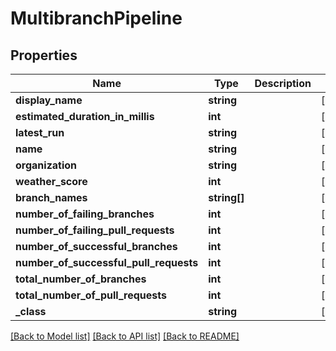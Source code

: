 # MultibranchPipeline

## Properties
Name | Type | Description | Notes
------------ | ------------- | ------------- | -------------
**display_name** | **string** |  | [optional] 
**estimated_duration_in_millis** | **int** |  | [optional] 
**latest_run** | **string** |  | [optional] 
**name** | **string** |  | [optional] 
**organization** | **string** |  | [optional] 
**weather_score** | **int** |  | [optional] 
**branch_names** | **string[]** |  | [optional] 
**number_of_failing_branches** | **int** |  | [optional] 
**number_of_failing_pull_requests** | **int** |  | [optional] 
**number_of_successful_branches** | **int** |  | [optional] 
**number_of_successful_pull_requests** | **int** |  | [optional] 
**total_number_of_branches** | **int** |  | [optional] 
**total_number_of_pull_requests** | **int** |  | [optional] 
**_class** | **string** |  | [optional] 

[[Back to Model list]](../README.md#documentation-for-models) [[Back to API list]](../README.md#documentation-for-api-endpoints) [[Back to README]](../README.md)


